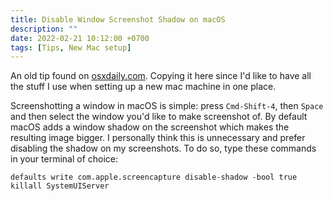 ```yaml
---
title: Disable Window Screenshot Shadow on macOS
description: ""
date: 2022-02-21 10:12:00 +0700
tags: [Tips, New Mac setup]
---
```


An old tip found on [osxdaily.com](http://osxdaily.com/2011/05/23/disable-shadow-screen-shots-mac/). Copying it here since I'd like to have all the stuff I use when setting up a new mac machine in one place.

Screenshotting a window in macOS is simple: press `Cmd-Shift-4`, then `Space` and then select the window you'd like to make screenshot of. By default macOS adds a window shadow on the screenshot which makes the resulting image bigger. I personally think this is unnecessary and prefer disabling the shadow on my screenshots. To do so, type these commands in your terminal of choice:

```
defaults write com.apple.screencapture disable-shadow -bool true
killall SystemUIServer
```
